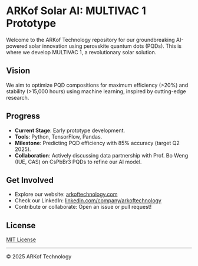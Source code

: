# ARKof Solar AI: MULTIVAC 1 Prototype

Welcome to the ARKof Technology repository for our groundbreaking AI-powered solar innovation using perovskite quantum dots (PQDs). This is where we develop MULTIVAC 1, a revolutionary solar solution.

## Vision
We aim to optimize PQD compositions for maximum efficiency (>20%) and stability (>15,000 hours) using machine learning, inspired by cutting-edge research.

## Progress
- **Current Stage**: Early prototype development.
- **Tools**: Python, TensorFlow, Pandas.
- **Milestone**: Predicting PQD efficiency with 85% accuracy (target Q2 2025).
- **Collaboration**: Actively discussing data partnership with Prof. Bo Weng (IUE, CAS) on CsPbBr3 PQDs to refine our AI model.

## Get Involved
- Explore our website: [arkoftechnology.com](https://arkoftechnology.com)
- Check our LinkedIn: [linkedin.com/company/arkoftechnology](https://linkedin.com/company/arkoftechnology)
- Contribute or collaborate: Open an issue or pull request!

## License
[MIT License](LICENSE)

---
© 2025 ARKof Technology
